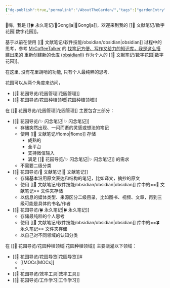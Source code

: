 ```yaml
---
{"dg-publish":true,"permalink":"/AboutTheGarden/","tags":["gardenEntry"]}
---
```



👋嗨，我是 [[🍀 永久笔记/👨Gonglja\|👨Gonglja]]，欢迎来到我的 [[🌿 文献笔记/数字花园\|数字花园]]。

基于以前在使用 [[🌿 文献笔记/软件技能/obsidian/obsidian\|obsidian]] 过程中的思考，参考 [MrCoffeeTalker](https://sspai.com/u/g52evo9a/updates) 的 [找笔记方便、写作又给力的知识库，我是这么搭建出来的](https://sspai.com/post/77144) 重新创建新的仓库 ([obsidianII](github.com/gonglja/obsidianII/)) 作为个人的 [[🌿 文献笔记/数字花园\|数字花园]]。

在这里, 没有花里胡哨的功能,  只有个人最纯粹的思考.

花园可以从两个角度来访问，

- [[🌱 花园导览/花园管理\|花园管理]]
- [[🌱 花园导览/花园种植领域\|花园种植领域]]

在 [[🌱 花园导览/花园管理\|花园管理]] 主要包含三部分：

- [[🌱 花园导览/✨ 闪念笔记\|✨ 闪念笔记]]
	- 存储突然出现、一闪而逝的灵感或想法的笔记
	- 使用 [[🌿 文献笔记/flomo\|flomo]] 存储
		- 成熟的
		- 全平台
		- 支持微信输入
		- 满足 [[🌱 花园导览/✨ 闪念笔记\|✨ 闪念笔记]] 的需求
	- 不需要二级分类
- [[🌱 花园导览/🌿 文献笔记\|🌿 文献笔记]]
	- 存储基本沿用原文表达和结构的笔记，比如译文，摘抄的原文
	- 使用 [[🌿 文献笔记/软件技能/obsidian/obsidian\|obsidian]] 库中的==🌿 文献笔记== 文件夹存储
	- 以信息的媒体类型、来源区分二级目录，比如图书、视频、文章，再到三级可能是具体的书名/作者
- [[🌱 花园导览/🍀 永久笔记\|🍀 永久笔记]]
	- 存储最纯粹的个人思考
	- 使用 [[🌿 文献笔记/软件技能/obsidian/obsidian\|obsidian]] 库中的==🍀 永久笔记== 文件夹存储
	- 以自己对不同领域的认知分类

在 [[🌱 花园导览/花园种植领域\|花园种植领域]] 主要浇灌以下领域：

- [[🌱 花园导览/花园导览\|花园导览]]#
	- [[MOCs\|MOCs]]
	- ...
- [[🌱 花园导览/效率工具\|效率工具]]
- [[🌱 花园导览/工作学习\|工作学习]]

